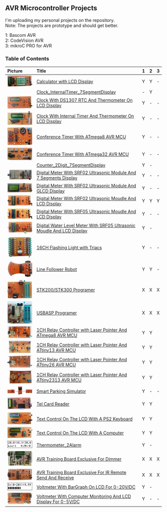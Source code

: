 ## AVR Microcontroller Projects
I'm uploading my personal projects on the repository.  
Note: The projects are prototype and should get better.  

1: Bascom AVR  
2: CodeVision AVR  
3: mikroC PRO for AVR  

### Table of Contents
|Picture|Title|1|2|3|
|:------|:----|:----:|:--------:|:----:|
|![](Calculator_LCD/Pictures/Album.jpg)|[Calculator with LCD Display](Calculator_LCD)|Y|Y|-|
||[Clock_InternalTimer_7SegmentDisplay](Clock_InternalTimer_7SegmentDisplay)|-|Y|
|![](ClockWithDS1307&Thermometer_LCD/Pictures/Album.jpg)|[Clock With DS1307 RTC And Thermometer On LCD Display](ClockWithDS1307&Thermometer_LCD)|Y|-|-|
|![](ClockWithTimer2&Thermometer_LCD/Pictures/Album.jpg)|[Clock With Internal Timer And Thermometer On LCD Display](ClockWithTimer2&Thermometer_LCD)|Y|-|-|
|![](ConferenceTimer_ATmega8/Pictures/Album.jpg)|[Conference Timer With ATmega8 AVR MCU](ConferenceTimer_ATmega8)|Y|-|-|
|![](ConferenceTimer_ATmega32/Pictures/Album.jpg)|[Conference Timer With ATmega32 AVR MCU](ConferenceTimer_ATmega32)|Y|-|-|
||[Counter_2Digit_7SegmentDisplay](Counter_2Digit_7SegmentDisplay)|Y|-|
|![](DigitalMeter_Ultrasonic_SRF02_7Segment/Pictures/Album.jpg)|[Digital Meter With SRF02 Ultrasonic Module And 7 Segments Display](DigitalMeter_Ultrasonic_SRF02_7Segment)|Y|-|-|
|![](DigitalMeter_Ultrasonic_SRF02_GLCD/Pictures/Album.jpg)|[Digital Meter With SRF02 Ultrasonic Module And GLCD Display](DigitalMeter_Ultrasonic_SRF02_GLCD)|Y|-|-|
|![](DigitalMeter_Ultrasonic_SRF02_LCD/Pictures/Album.jpg)|[Digital Meter With SRF02 Ultrasonic Moudle And LCD Display](DigitalMeter_Ultrasonic_SRF02_LCD)|Y|Y|Y|
|![](DigitalMeter_Ultrasonic_SRF05_LCD/Pictures/Album.jpg)|[Digital Meter With SRF05 Ultrasonic Moudle And LCD Display](DigitalMeter_Ultrasonic_SRF05_LCD)|Y|-|-|
|![](DigitalWaterLevelMeter_Ultrasonic_SRF05_LCD/Pictures/Album.jpg)|[Digital Water Level Meter With SRF05 Ultrasonic Moudle And LCD Display](DigitalWaterLevelMeter_Ultrasonic_SRF05_LCD)|Y|-|
|![](FlasherWithTriacs_16CH/Pictures/Album.jpg)|[16CH Flashing Light with Triacs](FlasherWithTriacs_16CH)|Y|-|-|
|![](LineFollowerRobot/Pictures/Album.jpg)|[Line Follower Robot](LineFollowerRobot)|Y|Y|-|
|![](Programer_STK200/Pictures/Album.jpg)|[STK200/STK300 Programer](Programer_STK200)|X|X|X|
|![](Programer_USBASP/Pictures/Album.jpg)|[USBASP Programer](Programer_USBASP)|X|X|X|
|![](RelayController_LaserPointer_1CH_ATmega8/Pictures/Album.jpg)|[1CH Relay Controller with Laser Pointer And ATmega8 AVR MCU](RelayController_LaserPointer_1CH_ATmega8)|Y|Y|
|![](RelayController_LaserPointer_1CH_ATtiny13/Pictures/Album.jpg)|[1CH Relay Controller with Laser Pointer And ATtiny13 AVR MCU](RelayController_LaserPointer_1CH_ATtiny13)|Y|Y|
|![](RelayController_LaserPointer_1CH_ATtiny26/Pictures/Album.jpg)|[1CH Relay Controller with Laser Pointer And ATtiny26 AVR MCU](RelayController_LaserPointer_1CH_ATtiny26)|Y|Y|
|![](RelayController_LaserPointer_1CH_ATtiny2313/Pictures/Album.jpg)|[1CH Relay Controller with Laser Pointer And ATtiny2313 AVR MCU](RelayController_LaserPointer_1CH_ATtiny2313)|Y|Y|
|![](SmartParkingSimulator/Pictures/Album.jpg)|[Smart Parking Simulator](SmartParkingSimulator)|Y|-|-|
|![](TelCardReader/Pictures/Album.jpg)|[Tel Card Reader](TelCardReader)|Y|Y|
|![](TextDisplay_Keyboard/Pictures/Album.jpg)|[Text Control On The LCD With A PS2 Keyboard](TextDisplay_Keyboard)|Y|Y|
|![](TextDisplay_USB/Pictures/Album.jpg)|[Text Control On The LCD With A Computer](TextDisplay_USB)|Y|Y|
|![](Thermometer_2Alarm/Simulate/Album.png)|[Thermometer_2Alarm](Thermometer_2Alarm)|Y|-|
|![](TrainingBoard_Dimmer/Pictures/Album.jpg)|[AVR Training Board Exclusive For Dimmer](TrainingBoard_Dimmer)|X|X|X|
|![](TrainingBoard_IR/Pictures/Album.jpg)|[AVR Training Board Exclusive For IR Remote Send And Receive](TrainingBoard_IR)|X|X|X|
|![](VoltmeterWithBarGraph_DC20V_LCD/Simulate/Album.png)|[Voltmeter With BarGraph On LCD For 0-20V/DC](VoltmeterWithBarGraph_DC20V_LCD)|Y|-|
|![](VoltmeterWithComputerMonitoring_DC5V_LCD/Pictures/Album.jpg)|[Voltmeter With Computer Monitoring And LCD Display For 0-5V/DC](VoltmeterWithComputerMonitoring_DC5V_LCD)|Y|-|-|
